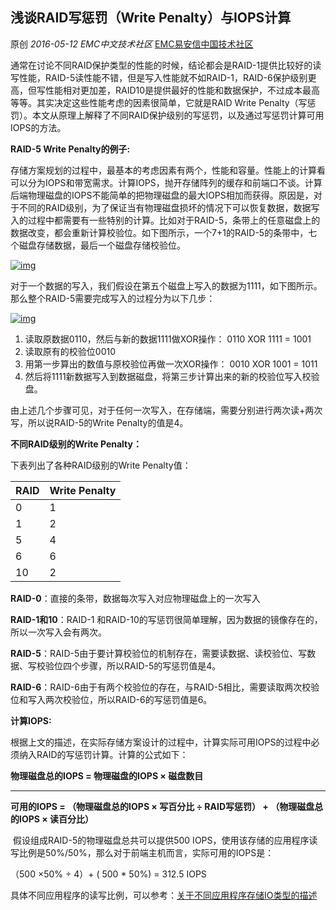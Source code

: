 ## 浅谈RAID写惩罚（Write Penalty）与IOPS计算

原创 *2016-05-12* *EMC中文技术社区* [EMC易安信中国技术社区](https://mp.weixin.qq.com/s?__biz=MjM5NjY0NzAwMg==&mid=2651770875&idx=2&sn=3cacff37ee702a37d6140bad89afde5b&scene=21##)

​     通常在讨论不同RAID保护类型的性能的时候，结论都会是RAID-1提供比较好的读写性能，RAID-5读性能不错，但是写入性能就不如RAID-1，RAID-6保护级别更高，但写性能相对更加差，RAID10是提供最好的性能和数据保护，不过成本最高等等。其实决定这些性能考虑的因素很简单，它就是RAID Write Penalty（写惩罚）。本文从原理上解释了不同RAID保护级别的写惩罚，以及通过写惩罚计算可用IOPS的方法。

 

**RAID-5 Write Penalty的例子:**

 

​     存储方案规划的过程中，最基本的考虑因素有两个，性能和容量。性能上的计算看可以分为IOPS和带宽需求。计算IOPS，抛开存储阵列的缓存和前端口不谈。计算后端物理磁盘的IOPS不能简单的把物理磁盘的最大IOPS相加而获得。原因是，对于不同的RAID级别，为了保证当有物理磁盘损坏的情况下可以恢复数据，数据写入的过程中都需要有一些特别的计算。比如对于RAID-5，条带上的任意磁盘上的数据改变，都会重新计算校验位。如下图所示，一个7+1的RAID-5的条带中，七个磁盘存储数据，最后一个磁盘存储校验位。

 

[![img](http://mmbiz.qpic.cn/mmbiz/TztEwAzAQIXP1V7bdlmNtqib4fgmTSEu7Zw540ddeQ8wHVpicUJ1p7GfT1LEMXHFlqGramJZHRzDrbLn3T1aJqaA/640?wx_fmt=png&tp=webp&wxfrom=5&wx_lazy=1)]()

 

​     对于一个数据的写入，我们假设在第五个磁盘上写入的数据为1111，如下图所示。那么整个RAID-5需要完成写入的过程分为以下几步：

 

[![img](http://mmbiz.qpic.cn/mmbiz/TztEwAzAQIXP1V7bdlmNtqib4fgmTSEu7w5H6CdlgibBPUo4unxmCAzkicMibQqCFsfCPkPcSjYtJCx6WiaRPAsCDag/640?wx_fmt=png&tp=webp&wxfrom=5&wx_lazy=1)]()

 

1. 读取原数据0110，然后与新的数据1111做XOR操作： 0110 XOR 1111 = 1001
2. 读取原有的校验位0010
3. 用第一步算出的数值与原校验位再做一次XOR操作： 0010 XOR 1001 = 1011
4. 然后将1111新数据写入到数据磁盘，将第三步计算出来的新的校验位写入校验盘。

​     由上述几个步骤可见，对于任何一次写入，在存储端，需要分别进行两次读+两次写，所以说RAID-5的Write Penalty的值是4。

 

**不同RAID级别的Write Penalty：**

 

下表列出了各种RAID级别的Write Penalty值：

 

| RAID | Write Penalty |
| ---- | ------------- |
| 0    | 1             |
| 1    | 2             |
| 5    | 4             |
| 6    | 6             |
| 10   | 2             |

 

**RAID-0**：直接的条带，数据每次写入对应物理磁盘上的一次写入

**RAID-1和10**：RAID-1 和RAID-10的写惩罚很简单理解，因为数据的镜像存在的，所以一次写入会有两次。

**RAID-5**：RAID-5由于要计算校验位的机制存在，需要读数据、读校验位、写数据、写校验位四个步骤，所以RAID-5的写惩罚值是4。

**RAID-6**：RAID-6由于有两个校验位的存在，与RAID-5相比，需要读取两次校验位和写入两次校验位，所以RAID-6的写惩罚值是6。

 

 

**计算IOPS:**

 

​     根据上文的描述，在实际存储方案设计的过程中，计算实际可用IOPS的过程中必须纳入RAID的写惩罚计算。计算的公式如下：

**物理磁盘总的IOPS = 物理磁盘的IOPS × 磁盘数目**

** **

**可用的IOPS = （物理磁盘总的IOPS × 写百分比 ÷ RAID写惩罚） + （物理磁盘总的IOPS × 读百分比）**

​     假设组成RAID-5的物理磁盘总共可以提供500 IOPS，使用该存储的应用程序读写比例是50%/50%，那么对于前端主机而言，实际可用的IOPS是：

（500 ×50% ÷ 4）+ ( 500 * 50%) = 312.5 IOPS

具体不同应用程序的读写比例，可以参考：[关于不同应用程序存储IO类型的描述](http://mp.weixin.qq.com/s?__biz=MjM5NjY0NzAwMg==&mid=2651770874&idx=2&sn=4b13ce24b30a73fad8fcf90dc502cf3c&scene=21#wechat_redirect)